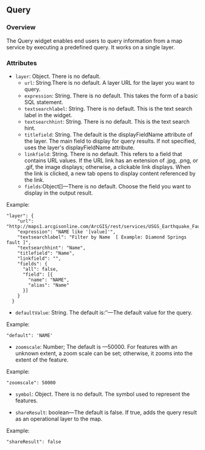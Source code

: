 ## Query ##
### Overview ###
The Query widget enables end users to query information from a map service by executing a predefined query. It works on a single layer.

### Attributes ###
* `layer`: Object. There is no default.
    - `url`: String.There is no default.  A layer URL for the layer you want to query.
    - `expression`:  String. There is no default. This takes the form of a basic SQL statement.
    - `textsearchlabel`: String. There is no default. This is the text search label in the widget.
    - `textsearchhint`: String. There is no default. This is the text search hint.
    - `titlefield`: String. The default is the displayFieldName attribute of the layer. The main field to display for query results. If not specified, uses the layer's displayFieldName attribute.
    - `linkfield`: String. There is no default. This refers to a field that contains URL values. If the URL link has an extension of .jpg, .png, or .gif, the image displays; otherwise, a clickable link displays. When the link is clicked, a new tab opens to display content referenced by the link.
    - `fields`:Object[]—There is no default. Choose the field you want to display in the output result.

Example:
```
"layer": {
    "url": "http://maps1.arcgisonline.com/ArcGIS/rest/services/USGS_Earthquake_Faults/MapServer/1",
    "expression": "NAME like '[value]'",
    "textsearchlabel": "Filter by Name  [ Example: Diamond Springs fault ]",
    "textsearchhint": "Name",
    "titlefield": "Name",
    "linkfield": "",
    "fields": {
      "all": false,
      "field": [{
        "name": "NAME",
        "alias": "Name"
      }]
    }
  }
```

* `defaultValue`: String. The default is:‘’—The default value for the query.

Example:
```
"default": 'NAME'
```

* `zoomscale`: Number; The default is —50000. For features with an unknown extent, a zoom scale can be set; otherwise, it zooms into the extent of the feature.

Example:
```
"zoomscale": 50000
```

* `symbol`:  Object. There is no default. The symbol used to represent the features.


* `shareResult`: boolean—The default is false. If true, adds the query result as an operational layer to the map.

Example:
```
"shareResult": false
```
